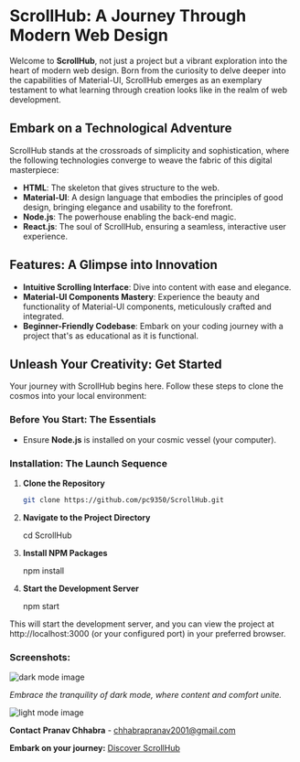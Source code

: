# ScrollHub: A Journey Through Modern Web Design

Welcome to **ScrollHub**, not just a project but a vibrant exploration into the heart of modern web design. Born from the curiosity to delve deeper into the capabilities of Material-UI, ScrollHub emerges as an exemplary testament to what learning through creation looks like in the realm of web development.

## Embark on a Technological Adventure

ScrollHub stands at the crossroads of simplicity and sophistication, where the following technologies converge to weave the fabric of this digital masterpiece:

- **HTML**: The skeleton that gives structure to the web.
- **Material-UI**: A design language that embodies the principles of good design, bringing elegance and usability to the forefront.
- **Node.js**: The powerhouse enabling the back-end magic.
- **React.js**: The soul of ScrollHub, ensuring a seamless, interactive user experience.

## Features: A Glimpse into Innovation

- **Intuitive Scrolling Interface**: Dive into content with ease and elegance.
- **Material-UI Components Mastery**: Experience the beauty and functionality of Material-UI components, meticulously crafted and integrated.
- **Beginner-Friendly Codebase**: Embark on your coding journey with a project that's as educational as it is functional.

## Unleash Your Creativity: Get Started

Your journey with ScrollHub begins here. Follow these steps to clone the cosmos into your local environment:

### Before You Start: The Essentials

- Ensure **Node.js** is installed on your cosmic vessel (your computer).

### Installation: The Launch Sequence

1. **Clone the Repository**
   
   ```bash
   git clone https://github.com/pc9350/ScrollHub.git

2. **Navigate to the Project Directory**

    cd ScrollHub

3. **Install NPM Packages**

    npm install

4. **Start the Development Server**

    npm start

This will start the development server, and you can view the project at http://localhost:3000 (or your configured port) in your preferred browser.

### Screenshots:

![dark mode image](./src/assets/darkmode.png)

*Embrace the tranquility of dark mode, where content and comfort unite.*

![light mode image](./src/assets/lightmode.png)

**Contact**
**Pranav Chhabra** - chhabrapranav2001@gmail.com

**Embark on your journey:** [Discover ScrollHub](https://github.com/pc9350/MaterialUI_Project)